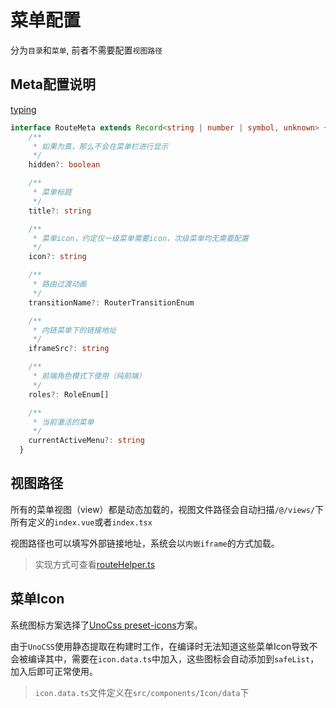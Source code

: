 # 菜单配置

分为`目录`和`菜单`, 前者不需要配置`视图路径`

## Meta配置说明

[typing](https://github.com/arklnk/ark-admin-vuenext/blob/dev/types/vue-router.d.ts)

``` ts
interface RouteMeta extends Record<string | number | symbol, unknown> {
    /**
     * 如果为真，那么不会在菜单栏进行显示
     */
    hidden?: boolean

    /**
     * 菜单标题
     */
    title?: string

    /**
     * 菜单icon，约定仅一级菜单需要icon，次级菜单均无需要配置
     */
    icon?: string

    /**
     * 路由过渡动画
     */
    transitionName?: RouterTransitionEnum

    /**
     * 内链菜单下的链接地址
     */
    iframeSrc?: string

    /**
     * 前端角色模式下使用（纯前端）
     */
    roles?: RoleEnum[]

    /**
     * 当前激活的菜单
     */
    currentActiveMenu?: string
  }
```

## 视图路径

所有的菜单视图（view）都是动态加载的，视图文件路径会自动扫描`/@/views/`下所有定义的`index.vue`或者`index.tsx`

视图路径也可以填写外部链接地址，系统会以`内嵌iframe`的方式加载。

> 实现方式可查看[routeHelper.ts](https://github.com/arklnk/ark-admin-vuenext/blob/dev/src/router/helper/routeHelper.ts)

## 菜单Icon

系统图标方案选择了[UnoCss preset-icons](https://github.com/unocss/unocss/tree/main/packages/preset-icons/)方案。

由于`UnoCSS`使用静态提取在构建时工作，在编译时无法知道这些菜单Icon导致不会被编译其中，需要在`icon.data.ts`中加入，这些图标会自动添加到`safeList`，加入后即可正常使用。

> `icon.data.ts`文件定义在`src/components/Icon/data`下